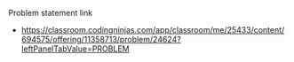 Problem statement link

- https://classroom.codingninjas.com/app/classroom/me/25433/content/694575/offering/11358713/problem/24624?leftPanelTabValue=PROBLEM
